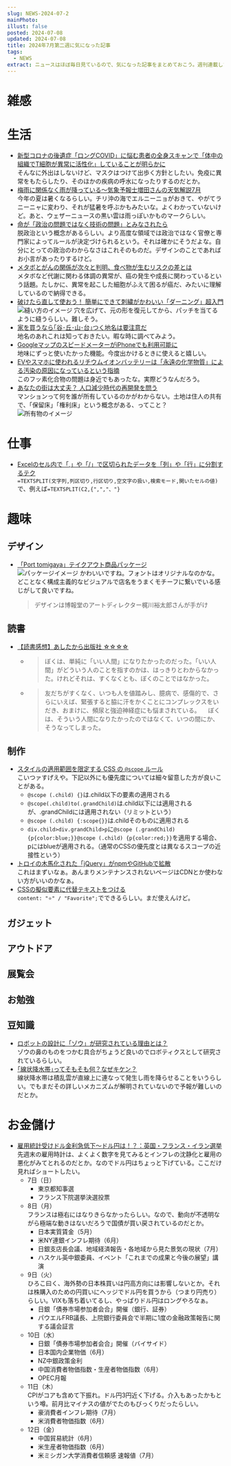 ```yaml
---
slug: NEWS-2024-07-2
mainPhoto: 
illust: false
posted: 2024-07-08
updated: 2024-07-08
title: 2024年7月第二週に気になった記事
tags:
  - NEWS
extract: ニュースはほぼ毎日見ているので、気になった記事をまとめておこう。週刊連載したい。
---
```


# 雑感

# 生活

- [新型コロナの後遺症「ロングCOVID」に悩む患者の全身スキャンで「体中の組織でT細胞が異常に活性化」していることが明らかに](https://gigazine.net/news/20240708-covid-long-term-immune-effects/)  
  そんなに外出はしないけど、マスクはつけて出歩く方針としたい。免疫に異常をもたらしたり、そのほかの疾病の呼水になったりするのだとか。
- [梅雨に関係なく雨が降っている～気象予報士増田さんの天気解説7月](https://dailyportalz.jp/kiji/weather_2024_07/page/3)  
  今年の夏は暑くなるらしい。チリ沖の海でエルニーニョがおきて、やがてラニーニャに変わり、それが猛暑を呼ぶかもみたいな。よくわかっていないけど。あと、ウェザーニュースの黒い雲は雨っぽいかものマークらしい。
- [命が「政治の問題ではなく技術の問題」とみなされたら](https://blog.tinect.jp/?p=87016)  
  脱政治という概念があるらしい。より高度な領域では政治ではなく官僚と専門家によってルールが決定づけられるという。それは確かにそうだよな。自分にとっての政治のわからなさはこれそのものだ。デザインのことであればお小言があったりするけど。
- [メタボとがんの関係が次々と判明、食べ物が生むリスクの差とは](https://natgeo.nikkeibp.co.jp/atcl/news/24/070400362/?P=4)  
  メタボなど代謝に関わる体調の異常が、癌の発生や成長に関わっているという話題。たしかに、異常を起こした細胞がふえて困るが癌だ、みたいに理解しているので納得できる。
- [破けたら直して使おう！ 簡単にできて刺繍がかわいい「ダーニング」超入門](https://www.bepal.net/archives/439301)  
  ![縫い方のイメージ](images/news/2024-07-08-NEWS/01.png)
  穴を広げて、元の形を復元してから、パッチを当てるように縫うらしい。難しそう。
- [家を買うなら｢谷･丘･山･台｣つく地名は要注意だ](https://toyokeizai.net/articles/-/771843?page=5)  
  地名のあれこれは知っておきたい。暇な時に調べてみよう。
- [GoogleマップのスピードメーターがiPhoneでも利用可能に](https://gigazine.net/news/20240710-speedmeter-google-map--iphone/)  
  地味にずっと使いたかった機能。今度出かけるときに使えると嬉しい。
- [EVやスマホに使われるリチウムイオンバッテリーは「永遠の化学物質」による汚染の原因になっているという指摘](https://gigazine.net/news/20240710-pfas-lithium-ion-batteries/)  
  このフッ素化合物の問題は身近でもあったな。実際どうなんだろう。
- [あなたの街は大丈夫？ 人口減少時代の再開発を問う](https://nhkbook-hiraku.com/n/n06e5f6de142d)  
  マンションって何を誰が所有しているのかがわからない。土地は住人の共有で、「保留床」「権利床」という概念がある、ってこと？  
    ![所有物のイメージ](images/news/2024-07-08-NEWS/03.png)
# 仕事

- [Excelのセル内で「,」や「/」で区切られたデータを「列」や「行」に分割するテク](https://forest.watch.impress.co.jp/docs/serial/offitech/1606246.html)  
  `=TEXTSPLIT(文字列,列区切り,行区切り,空文字の扱い,検索モード,開いたセルの値)`で、例えば`=TEXTSPLIT(C2,{",","、"}`

# 趣味

## デザイン

- [「Port tomigaya」テイクアウト商品パッケージ](https://mag.sendenkaigi.com/brain/202408/editors-check/030032.php)  
  ![パッケージイメージ](images/news/2024-07-08-NEWS/02.png)
  かわいいですね。フォントはオリジナルなのかな。どことなく構成主義的なビジュアルで店名をうまくモチーフに繋いでいる感じがして良いですね。  
  > デザインは博報堂のアートディレクター梶川裕太郎さんが手がけ

## 読書

- [【読書感想】あしたから出版社 ☆☆☆☆](https://fujipon.hatenadiary.com/entry/2024/07/10/084606)  
  - > ぼくは、単純に「いい人間」になりたかったのだった。「いい人間」がどういう人のことを指すのかは、はっきりとわからなかった。けれどそれは、すくなくとも、ぼくのことではなかった。
  - > 友だちがすくなく、いつも人を値踏みし、臆病で、感傷的で、さらにいえば、緊張すると脇に汗をかくことにコンプレックスをいだき、おまけに、頻尿と強迫神経症にも悩まされている。
　ぼくは、そういう人間になりたかったのではなくて、いつの間にか、そうなってしまった。


## 制作

- [スタイルの適用範囲を限定する CSS の `@scope` ルール](https://azukiazusa.dev/blog/scope-rule-in-css/)  
  こいつァすげえや。下記以外にも優先度については細々留意した方が良いことがある。
  - `@scope (.child) {}`は.child以下の要素の適用される
  - `@scope(.child)to(.grandChild)`は.child以下には適用されるが、.grandChildには適用されない（リミットという）
  - `@scope (.child) {:scope{}}`は.childそのものに適用される
  - `div.child>div.grandChild>p`に`@scope (.grandChild) {p{color:blue;}}@scope (.child) {p{color:red;}}`を適用する場合、pにはblueが適用される。（通常のCSSの優先度とは異なるスコープの近接性という）
- [トロイの木馬化された「jQuery」がnpmやGitHubで拡散](https://rocket-boys.co.jp/trojanized-jquery-spreading-on-npm-and-github/)  
  これはまずいなぁ。あんまりメンテナンスされないページはCDNとか使わない方がいいのかなぁ。
- [CSSの擬似要素に代替テキストをつける](https://zenn.dev/knowledgework/articles/ca475e36c2735b)  
  `content: "⭐️" / "Favorite";`でできるらしい。まだ使えんけど。
## ガジェット

## アウトドア

## 展覧会

## お勉強

## 豆知識

- [ロボットの設計に「ゾウ」が研究されている理由とは？](https://gigazine.net/news/20240712-elephant-robot/)  
  ゾウの鼻のものをつかむ具合がちょうど良いのでロボティクスとして研究されているらしい。
- [｢線状降水帯｣ってそもそも何？なぜキケン？](https://toyokeizai.net/articles/-/772425?page=5)  
  線状降水帯は積乱雲が直線上に連なって発生し雨を降らせることをいうらしい。でもまだその詳しいメカニズムが解明されていないので予報が難しいのだとか。

# お金儲け

- [雇用統計受けドル金利急低下～ドル円は！？：英国・フランス・イラン選挙](http://hiroko.yutaka-shoji.co.jp/2024/07/blog-post_7.html)  
  先週末の雇用時計は、よくよく数字を見てみるとインフレの沈静化と雇用の悪化がみてとれるのだとか。なのでドル円はちょっと下げている。ここだけ見ればショートしたい。
  - 7日（日）
    - 東京都知事選
    - フランス下院選挙決選投票
  - 8日（月）  
    フランスは極右にはなりきらなかったらしい。なので、動向が不透明ながら極端な動きはないだろうで国債が買い戻されているのだとか。
    - 日本実質賃金（5月）
    - 米NY連銀インフレ期待（6月）
    - 日銀支店長会議、地域経済報告・各地域から見た景気の現状（7月）
    - ハスケル英中銀委員、イベント「これまでの成果と今後の展望」講演
  - 9日（火）  
    ひろこ曰く、海外勢の日本株買いは円高方向には影響しないとか。それは株購入のための円買いにヘッジでドル円を買うから（つまり円売り）らしい。VIXも落ち着いてるし、やっぱりドル円はロングやろなぁ。
    - 日銀「債券市場参加者会合」開催（銀行、証券）
    - パウエルFRB議長、上院銀行委員会で半期に1度の金融政策報告に関する議会証言
  - 10日（水）
    - 日銀「債券市場参加者会合」開催（バイサイド）
    - 日本国内企業物価（6月）
    - NZ中銀政策金利
    - 中国消費者物価指数・生産者物価指数（6月）
    - OPEC月報
  - 11日（木）  
      CPIがコアも含めて下振れ。ドル円3円近く下げる。介入もあったかもという噂。前月比マイナスの値がでたのもびっくりだったらしい。
    - 豪消費者インフレ期待（7月）
    - 米消費者物価指数（6月）
  - 12日（金）
    - 中国貿易統計（6月）
    - 米生産者物価指数（6月）
    - 米ミシガン大学消費者信頼感 速報値（7月）